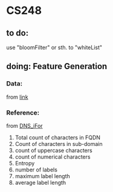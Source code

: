 # CS248
## to do:
use "bloomFilter" or sth. to "whiteList"



## doing: Feature Generation
### Data:
from [link](https://data.mendeley.com/datasets/mzn9hvdcxg/2)
### Reference:
from [DNS_iFor](https://ieeexplore.ieee.org/document/8717806)
1. Total count of characters in FQDN 
2. Count of characters in sub-domain
3. count of uppercase characters 
4. count of numerical characters
5. Entropy
6. number of labels
7. maximum label length
8. average label length 